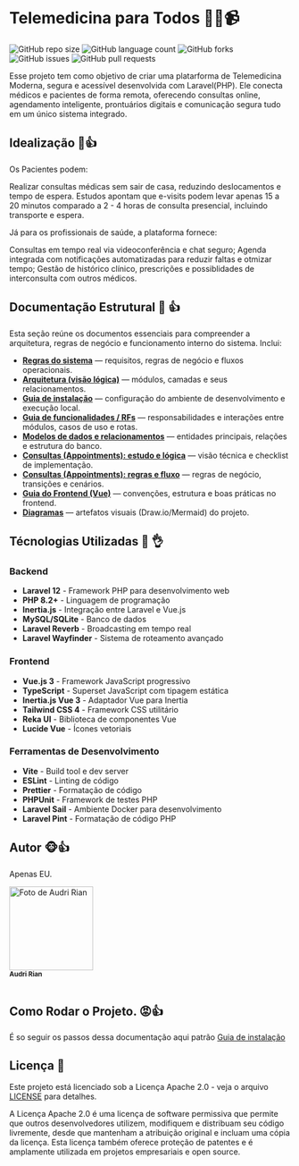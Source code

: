 # Telemedicina para Todos 🧑‍⚕️📹

![GitHub repo size](https://img.shields.io/github/repo-size/Audri-Rian/TelemedicinaParaTodos?style=for-the-badge)
![GitHub language count](https://img.shields.io/github/languages/count/Audri-Rian/TelemedicinaParaTodos?style=for-the-badge)
![GitHub forks](https://img.shields.io/github/forks/Audri-Rian/TelemedicinaParaTodos?style=for-the-badge)
![GitHub issues](https://img.shields.io/github/issues/Audri-Rian/TelemedicinaParaTodos?style=for-the-badge)
![GitHub pull requests](https://img.shields.io/github/issues-pr/Audri-Rian/TelemedicinaParaTodos?style=for-the-badge)

Esse projeto tem como objetivo de criar uma platarforma de Telemedicina Moderna, segura e acessível desenvolvida com Laravel(PHP). Ele conecta médicos e pacientes de forma remota, oferecendo consultas online, agendamento inteligente, prontuários digitais e comunicação segura tudo em um único sistema integrado.

## Idealização 🐊👍

Os Pacientes podem:

Realizar consultas médicas sem sair de casa, reduzindo deslocamentos e tempo de espera. Estudos apontam que e-visits podem levar apenas 15 a 20 minutos comparado a 2 - 4 horas de consulta presencial, incluindo transporte e espera.

Já para os profissionais de saúde, a plataforma fornece:

Consultas em tempo real via videoconferência e chat seguro;
Agenda integrada com notificações automatizadas para reduzir faltas e otmizar tempo;
Gestão de histórico clínico, prescrições e possiblidades de interconsulta com outros médicos.

## Documentação Estrutural 🐴 👍

Esta seção reúne os documentos essenciais para compreender a arquitetura, regras de negócio e funcionamento interno do sistema. Inclui:

- **[Regras do sistema](docs/Rules/SystemRules.md)** — requisitos, regras de negócio e fluxos operacionais.
- **[Arquitetura (visão lógica)](docs/Architecture/Arquitetura.md)** — módulos, camadas e seus relacionamentos.
- **[Guia de instalação](docs/Start.md)** — configuração do ambiente de desenvolvimento e execução local.
- **[Guia de funcionalidades / RFs](docs/Architecture/FuncionalitsGuide.md)** — responsabilidades e interações entre módulos, casos de uso e rotas.
- **[Modelos de dados e relacionamentos](docs/diagrama_banco_dados.md)** — entidades principais, relações e estrutura do banco.
- **[Consultas (Appointments): estudo e lógica](docs/Appointments/AppointmentsImplementationStudy.md)** — visão técnica e checklist de implementação.
- **[Consultas (Appointments): regras e fluxo](docs/Appointments/AppointmentsLogica.md)** — regras de negócio, transições e cenários.
- **[Guia do Frontend (Vue)](docs/VueGuide.md)** — convenções, estrutura e boas práticas no frontend.
- **[Diagramas](diagrams/)** — artefatos visuais (Draw.io/Mermaid) do projeto.

## Técnologias Utilizadas 🥵 👌

### Backend

- **Laravel 12** - Framework PHP para desenvolvimento web
- **PHP 8.2+** - Linguagem de programação
- **Inertia.js** - Integração entre Laravel e Vue.js
- **MySQL/SQLite** - Banco de dados
- **Laravel Reverb** - Broadcasting em tempo real
- **Laravel Wayfinder** - Sistema de roteamento avançado

### Frontend

- **Vue.js 3** - Framework JavaScript progressivo
- **TypeScript** - Superset JavaScript com tipagem estática
- **Inertia.js Vue 3** - Adaptador Vue para Inertia
- **Tailwind CSS 4** - Framework CSS utilitário
- **Reka UI** - Biblioteca de componentes Vue
- **Lucide Vue** - Ícones vetoriais

### Ferramentas de Desenvolvimento

- **Vite** - Build tool e dev server
- **ESLint** - Linting de código
- **Prettier** - Formatação de código
- **PHPUnit** - Framework de testes PHP
- **Laravel Sail** - Ambiente Docker para desenvolvimento
- **Laravel Pint** - Formatação de código PHP

## Autor 🐵👍

Apenas EU.

<table>
    <a href="#" title="defina o título do link">
        <img src="https://i.postimg.cc/bN9MmsNB/1698243588646.jpg" width="150px;" alt="Foto de Audri Rian"/><br>
        <sub>
          <b>Audri Rian</b>
        </sub>
      </a>
</table>

## Como Rodar o Projeto. 😡👍

É so seguir os passos dessa documentação aqui patrão [Guia de instalação](docs/start.md)

## Licença 📄

Este projeto está licenciado sob a Licença Apache 2.0 - veja o arquivo [LICENSE](LICENSE) para detalhes.

A Licença Apache 2.0 é uma licença de software permissiva que permite que outros desenvolvedores utilizem, modifiquem e distribuam seu código livremente, desde que mantenham a atribuição original e incluam uma cópia da licença. Esta licença também oferece proteção de patentes e é amplamente utilizada em projetos empresariais e open source.

